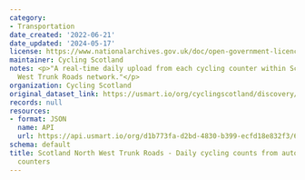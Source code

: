 ```yaml
---
category:
- Transportation
date_created: '2022-06-21'
date_updated: '2024-05-17'
license: https://www.nationalarchives.gov.uk/doc/open-government-licence/version/3/
maintainer: Cycling Scotland
notes: <p>"A real-time daily upload from each cycling counter within Scotland's North
  West Trunk Roads network."</p>
organization: Cycling Scotland
original_dataset_link: https://usmart.io/org/cyclingscotland/discovery/discovery-view-detail/6edb73cd-360b-41ea-825a-755d858d2440
records: null
resources:
- format: JSON
  name: API
  url: https://api.usmart.io/org/d1b773fa-d2bd-4830-b399-ecfd18e832f3/63a2311e-069c-4c6b-88fe-d2a45ceae965/1/urql
schema: default
title: Scotland North West Trunk Roads - Daily cycling counts from automatic cycling
  counters
---
```

